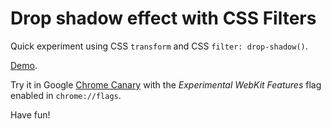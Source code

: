 Drop shadow effect with CSS Filters
=====

Quick experiment using CSS `transform` and CSS `filter: drop-shadow()`.

[Demo](//oslego.github.com/filter-dropshadow).

Try it in Google [Chrome Canary](https://www.google.com/intl/en/chrome/browser/canary.html) with the *Experimental WebKit Features* flag enabled in `chrome://flags`.

Have fun!